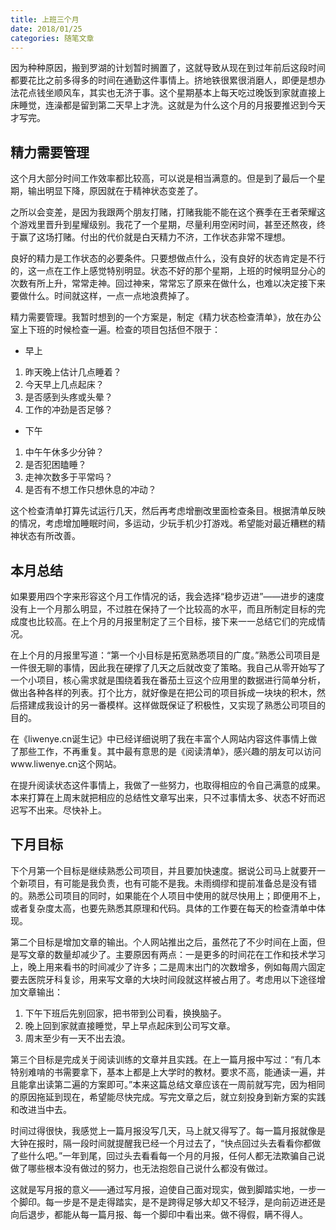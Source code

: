 ```yaml
---
title: 上班三个月
date: 2018/01/25
categories: 随笔文章
---
```


因为种种原因，搬到罗湖的计划暂时搁置了，这就导致从现在到过年前后这段时间都要花比之前多得多的时间在通勤这件事情上。挤地铁很累很消磨人，即便是想办法花点钱坐顺风车，其实也无济于事。这个星期基本上每天吃过晚饭到家就直接上床睡觉，连澡都是留到第二天早上才洗。这就是为什么这个月的月报要推迟到今天才写完。

<!-- more -->

## 精力需要管理
这个月大部分时间工作效率都比较高，可以说是相当满意的。但是到了最后一个星期，输出明显下降，原因就在于精神状态变差了。

之所以会变差，是因为我跟两个朋友打赌，打赌我能不能在这个赛季在王者荣耀这个游戏里晋升到星耀级别。我花了一个星期，尽量利用空闲时间，甚至还熬夜，终于赢了这场打赌。付出的代价就是白天精力不济，工作状态非常不理想。

良好的精力是工作状态的必要条件。只要想做点什么，没有良好的状态肯定是不行的，这一点在工作上感觉特别明显。状态不好的那个星期，上班的时候明显分心的次数有所上升，常常走神。回过神来，常常忘了原来在做什么，也难以决定接下来要做什么。时间就这样，一点一点地浪费掉了。

精力需要管理。我暂时想到的一个方案是，制定《精力状态检查清单》，放在办公室上下班的时候检查一遍。检查的项目包括但不限于：
- 早上
1. 昨天晚上估计几点睡着？
2. 今天早上几点起床？
3. 是否感到头疼或头晕？
4. 工作的冲劲是否足够？
- 下午
1. 中午午休多少分钟？
2. 是否犯困瞌睡？
3. 走神次数多于平常吗？
4. 是否有不想工作只想休息的冲动？

这个检查清单打算先试运行几天，然后再考虑增删改里面检查条目。根据清单反映的情况，考虑增加睡眠时间，多运动，少玩手机少打游戏。希望能对最近糟糕的精神状态有所改善。

## 本月总结
如果要用四个字来形容这个月工作情况的话，我会选择“稳步迈进”——进步的速度没有上一个月那么明显，不过胜在保持了一个比较高的水平，而且所制定目标的完成度也比较高。在上个月的月报里制定了三个目标，接下来一一总结它们的完成情况。

在上个月的月报里写道：“第一个小目标是拓宽熟悉项目的广度。”熟悉公司项目是一件很无聊的事情，因此我在硬撑了几天之后就改变了策略。我自己从零开始写了一个小项目，核心需求就是围绕着我在番茄土豆这个应用里的数据进行简单分析，做出各种各样的列表。打个比方，就好像是在把公司的项目拆成一块块的积木，然后搭建成我设计的另一番模样。这样做既保证了积极性，又实现了熟悉公司项目的目的。

在《liwenye.cn诞生记》中已经详细说明了我在丰富个人网站内容这件事情上做了那些工作，不再重复。其中最有意思的是《阅读清单》，感兴趣的朋友可以访问www.liwenye.cn这个网站。

在提升阅读状态这件事情上，我做了一些努力，也取得相应的令自己满意的成果。本来打算在上周末就把相应的总结性文章写出来，只不过事情太多、状态不好而迟迟写不出来。尽快补上。

## 下月目标
下个月第一个目标是继续熟悉公司项目，并且要加快速度。据说公司马上就要开一个新项目，有可能是我负责，也有可能不是我。未雨绸缪和提前准备总是没有错的。熟悉公司项目的同时，如果能在个人项目中使用的就尽快用上；即便用不上，或者复杂度太高，也要先熟悉其原理和代码。具体的工作要在每天的检查清单中体现。

第二个目标是增加文章的输出。个人网站推出之后，虽然花了不少时间在上面，但是写文章的数量却减少了。主要原因有两点：一是更多的时间花在工作和技术学习上，晚上用来看书的时间减少了许多；二是周末出门的次数增多，例如每周六固定要去医院牙科复诊，用来写文章的大块时间段就这样被占用了。考虑用以下途径增加文章输出：
1. 下午下班后先别回家，把书带到公司看，换换脑子。
2. 晚上回到家就直接睡觉，早上早点起床到公司写文章。
3. 周末至少有一天不出去浪。

第三个目标是完成关于阅读训练的文章并且实践。在上一篇月报中写过：“有几本特别难啃的书需要拿下，基本上都是上大学时的教材。要求不高，能通读一遍，并且能拿出读第二遍的方案即可。”本来这篇总结文章应该在一周前就写完，因为相同的原因拖延到现在，希望能尽快完成。写完文章之后，就立刻投身到新方案的实践和改进当中去。

时间过得很快，我感觉上一篇月报没写几天，马上就又得写了。每一篇月报就像是大钟在报时，隔一段时间就提醒我已经一个月过去了，“快点回过头去看看你都做了些什么吧。”一年到尾，回过头去看看每一个月的月报，任何人都无法欺骗自己说做了哪些根本没有做过的努力，也无法抱怨自己说什么都没有做过。

这就是写月报的意义——通过写月报，迫使自己面对现实，做到脚踏实地，一步一个脚印。每一步是不是走得踏实，是不是跨得足够大却又不轻浮，是向前迈进还是向后退步，都能从每一篇月报、每一个脚印中看出来。做不得假，瞒不得人。
